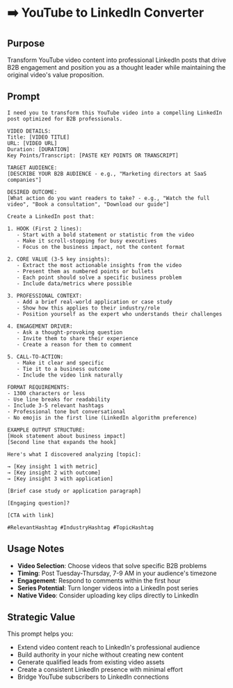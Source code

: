 # ➡️ YouTube to LinkedIn Converter

## Purpose
Transform YouTube video content into professional LinkedIn posts that drive B2B engagement and position you as a thought leader while maintaining the original video's value proposition.

## Prompt

```
I need you to transform this YouTube video into a compelling LinkedIn post optimized for B2B professionals.

VIDEO DETAILS:
Title: [VIDEO TITLE]
URL: [VIDEO URL]
Duration: [DURATION]
Key Points/Transcript: [PASTE KEY POINTS OR TRANSCRIPT]

TARGET AUDIENCE:
[DESCRIBE YOUR B2B AUDIENCE - e.g., "Marketing directors at SaaS companies"]

DESIRED OUTCOME:
[What action do you want readers to take? - e.g., "Watch the full video", "Book a consultation", "Download our guide"]

Create a LinkedIn post that:

1. HOOK (First 2 lines):
   - Start with a bold statement or statistic from the video
   - Make it scroll-stopping for busy executives
   - Focus on the business impact, not the content format

2. CORE VALUE (3-5 key insights):
   - Extract the most actionable insights from the video
   - Present them as numbered points or bullets
   - Each point should solve a specific business problem
   - Include data/metrics where possible

3. PROFESSIONAL CONTEXT:
   - Add a brief real-world application or case study
   - Show how this applies to their industry/role
   - Position yourself as the expert who understands their challenges

4. ENGAGEMENT DRIVER:
   - Ask a thought-provoking question
   - Invite them to share their experience
   - Create a reason for them to comment

5. CALL-TO-ACTION:
   - Make it clear and specific
   - Tie it to a business outcome
   - Include the video link naturally

FORMAT REQUIREMENTS:
- 1300 characters or less
- Use line breaks for readability
- Include 3-5 relevant hashtags
- Professional tone but conversational
- No emojis in the first line (LinkedIn algorithm preference)

EXAMPLE OUTPUT STRUCTURE:
[Hook statement about business impact]
[Second line that expands the hook]

Here's what I discovered analyzing [topic]:

→ [Key insight 1 with metric]
→ [Key insight 2 with outcome]
→ [Key insight 3 with application]

[Brief case study or application paragraph]

[Engaging question]?

[CTA with link]

#RelevantHashtag #IndustryHashtag #TopicHashtag
```

## Usage Notes

- **Video Selection**: Choose videos that solve specific B2B problems
- **Timing**: Post Tuesday-Thursday, 7-9 AM in your audience's timezone
- **Engagement**: Respond to comments within the first hour
- **Series Potential**: Turn longer videos into a LinkedIn post series
- **Native Video**: Consider uploading key clips directly to LinkedIn

## Strategic Value

This prompt helps you:
- Extend video content reach to LinkedIn's professional audience
- Build authority in your niche without creating new content
- Generate qualified leads from existing video assets
- Create a consistent LinkedIn presence with minimal effort
- Bridge YouTube subscribers to LinkedIn connections